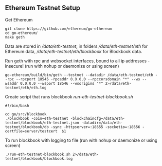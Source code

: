 ## Ethereum Testnet Setup
Get Ethereum
```
git clone https://github.com/ethereum/go-ethereum
cd go-ethereum/
make geth
```
Data are stored in */data/eth-testnet*, in folders */data/eth-testnet/eth* for Ethereum data, */data/eth-testnet/eth/blockbook* for Blockbook data.

Run geth with rpc and websocket interfaces, bound to all ip addresses - insecure! (run with nohup or daemonize or using screen)
```
go-ethereum/build/bin/geth --testnet --datadir /data/eth-testnet/eth --rpc --rpcport 18545 -rpcaddr 0.0.0.0 --rpccorsdomain "*" --ws --wsaddr 0.0.0.0 --wsport 18546 --wsorigins "*" 2>/data/eth-testnet/eth/eth.log
```

Create script that runs blockbook *run-eth-testnet-blockbook.sh*
```
#!/bin/bash

cd go/src/blockbook
./blockbook -coin=eth-testnet -blockchaincfg=/data/eth-testnet/blockbook/eth-testnet.json -datadir=/data/eth-testnet/blockbook/db -sync -httpserver=:18555 -socketio=:18556 -certfile=server/testcert  $1
```
To run blockbook with logging to file (run with nohup or daemonize or using screen)
```
./run-eth-testnet-blockbook.sh 2>/data/eth-testnet/blockbook/blockbook.log
```
